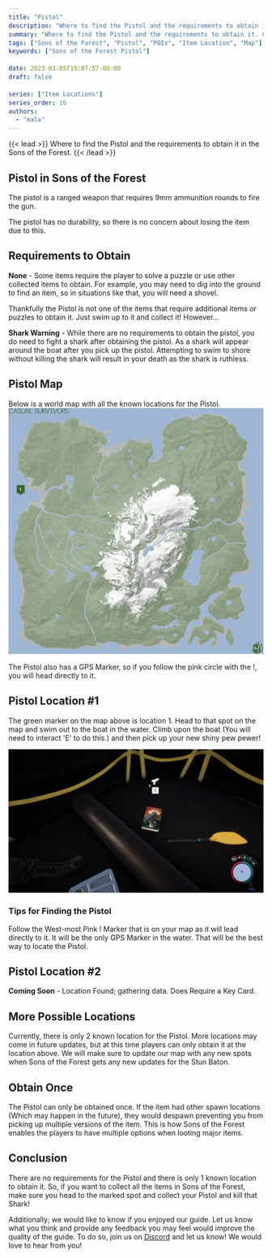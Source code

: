 ```yaml
---
title: "Pistol"
description: "Where to find the Pistol and the requirements to obtain it in the Sons of the Forest."
summary: "Where to find the Pistol and the requirements to obtain it. Click here to learn more about it!"
tags: ["Sons of the Forest", "Pistol", "POIs", "Item Location", "Map"]
keywords: ["Sons of the Forest Pistol"]

date: 2023-03-05T19:07:57-08:00
draft: false

series: ["Item Locations"]
series_order: 16
authors:
  - "mala"
---
```


{{< lead >}}
Where to find the Pistol and the requirements to obtain it in the Sons of the Forest.
{{< /lead >}}

## Pistol in Sons of the Forest
The pistol is a ranged weapon that requires 9mm ammunition rounds to fire the gun.

The pistol has no durability, so there is no concern about losing the item due to this.

## Requirements to Obtain
**None** - Some items require the player to solve a puzzle or use other collected items to obtain. For example, you may need to dig into the ground to find an item, so in situations like that, you will need a shovel. 

Thankfully the Pistol is not one of the items that require additional items or puzzles to obtain it. Just swim up to it and collect it! However...

**Shark Warning** - While there are no requirements to obtain the pistol, you do need to fight a shark after obtaining the pistol. As a shark will appear around the boat after you pick up the pistol. Attempting to swim to shore without killing the shark will result in your death as the shark is ruthless.

## Pistol Map
Below is a world map with all the known locations for the Pistol.
![Sons of the Forest Pistol Map Location](img/map.webp)

The Pistol also has a GPS Marker, so if you follow the pink circle with the !, you will head directly to it. 

## Pistol Location #1
The green marker on the map above is location 1. Head to that spot on the map and swim out to the boat in the water. Climb upon the boat (You will need to interact 'E' to do this.) and then pick up your new shiny pew pewer!

![Sons of the Forest Pistol Location 1](featured.webp)

### Tips for Finding the Pistol
Follow the West-most Pink ! Marker that is on your map as it will lead directly to it. It will be the only GPS Marker in the water. That will be the best way to locate the Pistol.

## Pistol Location #2
**Coming Soon** - Location Found; gathering data. Does Require a Key Card.

## More Possible Locations
Currently, there is only 2 known location for the Pistol. More locations may come in future updates, but at this time players can only obtain it at the location above.
We will make sure to update our map with any new spots when Sons of the Forest gets any new updates for the Stun Baton.

## Obtain Once
The Pistol can only be obtained once. If the item had other spawn locations (Which may happen in the future), they would despawn preventing you from picking up multiple versions of the item. This is how Sons of the Forest enables the players to have multiple options when looting major items. 

## Conclusion
There are no requirements for the Pistol and there is only 1 known location to obtain it. So, if you want to collect all the items in Sons of the Forest, make sure you head to the marked spot and collect your Pistol and kill that Shark!

Additionally; we would like to know if you enjoyed our guide. Let us know what you think and provide any feedback you may feel would improve the quality of the guide. To do so, join us on [Discord](https://discord.gg/ZXp93XsKnN) and let us know! We would love to hear from you! 
